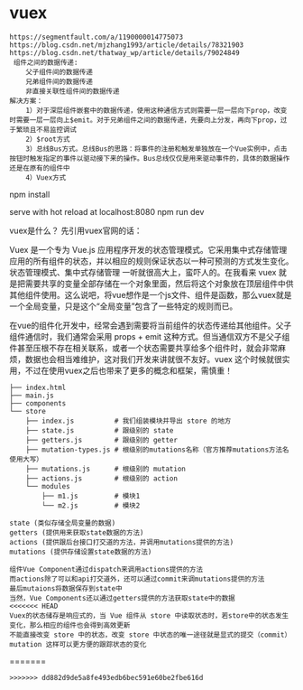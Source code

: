 # vuex
```
https://segmentfault.com/a/1190000014775073
https://blog.csdn.net/mjzhang1993/article/details/78321903
https://blog.csdn.net/thatway_wp/article/details/79024849
 组件之间的数据传递:
    父子组件间的数据传递
    兄弟组件间的数据传递
    非直接关联性组件间的数据传递
解决方案：
    1）对于深层组件嵌套中的数据传递，使用这种通信方式则需要一层一层向下prop，改变时需要一层一层向上$emit。对于兄弟组件之间的数据传递，先要向上分发，再向下prop，过于繁琐且不易监控调试
    2）$root方式
    3）总线Bus方式。总线Bus的思路：将事件的注册和触发单独放在一个Vue实例中，点击按钮时触发指定的事件以驱动接下来的操作。Bus总线仅仅是用来驱动事件的，具体的数据操作还是在原有的组件中
    4）Vuex方式
 ```
npm install

serve with hot reload at localhost:8080
npm run dev

vuex是什么？
先引用vuex官网的话：

Vuex 是一个专为 Vue.js 应用程序开发的状态管理模式。它采用集中式存储管理应用的所有组件的状态，并以相应的规则保证状态以一种可预测的方式发生变化。
状态管理模式、集中式存储管理 一听就很高大上，蛮吓人的。在我看来 vuex 就是把需要共享的变量全部存储在一个对象里面，然后将这个对象放在顶层组件中供其他组件使用。这么说吧，将vue想作是一个js文件、组件是函数，那么vuex就是一个全局变量，只是这个“全局变量”包含了一些特定的规则而已。

在vue的组件化开发中，经常会遇到需要将当前组件的状态传递给其他组件。父子组件通信时，我们通常会采用 props + emit 这种方式。但当通信双方不是父子组件甚至压根不存在相关联系，或者一个状态需要共享给多个组件时，就会非常麻烦，数据也会相当难维护，这对我们开发来讲就很不友好。vuex 这个时候就很实用，不过在使用vuex之后也带来了更多的概念和框架，需慎重！
```
├── index.html
├── main.js
├── components
└── store
    ├── index.js          # 我们组装模块并导出 store 的地方
    ├── state.js          # 跟级别的 state
    ├── getters.js        # 跟级别的 getter
    ├── mutation-types.js # 根级别的mutations名称（官方推荐mutations方法名使用大写）
    ├── mutations.js      # 根级别的 mutation
    ├── actions.js        # 根级别的 action
    └── modules
        ├── m1.js         # 模块1
        └── m2.js         # 模块2
```
```
state (类似存储全局变量的数据)
getters (提供用来获取state数据的方法)
actions (提供跟后台接口打交道的方法，并调用mutations提供的方法)
mutations (提供存储设置state数据的方法)

组件Vue Component通过dispatch来调用actions提供的方法
而actions除了可以和api打交道外，还可以通过commit来调mutations提供的方法
最后mutaions将数据保存到state中
当然，Vue Components还以通过getters提供的方法获取state中的数据
<<<<<<< HEAD
Vuex的状态储存是响应式的，当 Vue 组件从 store 中读取状态时，若store中的状态发生变化，那么相应的组件也会得到高效更新
不能直接改变 store 中的状态，改变 store 中状态的唯一途径就是显式的提交（commit）mutation 这样可以更方便的跟踪状态的变化

```
=======
```
>>>>>>> dd882d9de5a8fe493edb6bec591e60be2fbe616d
